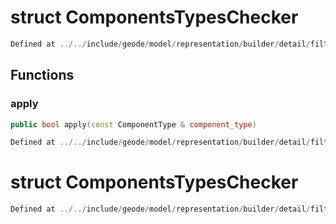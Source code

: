 # struct ComponentsTypesChecker

```cpp
Defined at ../../include/geode/model/representation/builder/detail/filter.h#55
```

## Functions

### apply

```cpp
public bool apply(const ComponentType & component_type)
```

```cpp
Defined at ../../include/geode/model/representation/builder/detail/filter.h#58
```



# struct ComponentsTypesChecker

```cpp
Defined at ../../include/geode/model/representation/builder/detail/filter.h#51
```

